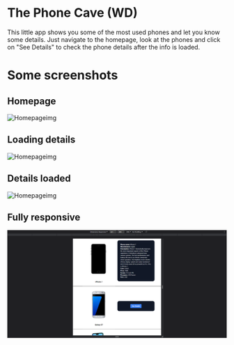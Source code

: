 # The Phone Cave (WD)

This little app shows you some of the most used phones and let you know some details.
Just navigate to the homepage, look at the phones and click on "See Details" to check the phone details after the info is loaded.

# Some screenshots

## Homepage

![Homepageimg](url "/1.png")

## Loading details

![Homepageimg](url "/2.png")

## Details loaded

![Homepageimg](url "/3.png")

## Fully responsive

![Homepageimg](/4.png "responsive")
